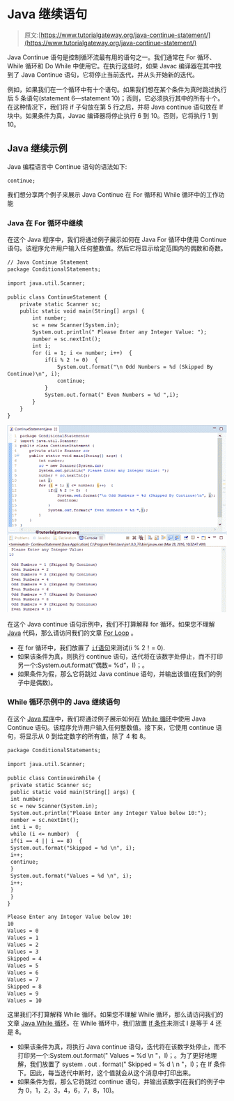 # Java 继续语句

> 原文:[https://www.tutorialgateway.org/java-continue-statement/](https://www.tutorialgateway.org/java-continue-statement/)

Java Continue 语句是控制循环流最有用的语句之一。我们通常在 For 循环、While 循环和 Do While 中使用它。在执行这些时，如果 Javac 编译器在其中找到了 Java Continue 语句，它将停止当前迭代，并从头开始新的迭代。

例如，如果我们在一个循环中有十个语句。如果我们想在某个条件为真时跳过执行后 5 条语句(statement 6—statement 10)；否则，它必须执行其中的所有十个。在这种情况下，我们将 if 子句放在第 5 行之后，并将 Java continue 语句放在 If 块中。如果条件为真，Javac 编译器将停止执行 6 到 10。否则，它将执行 1 到 10。

## Java 继续示例

Java 编程语言中 Continue 语句的语法如下:

```
continue;
```

我们想分享两个例子来展示 Java Continue 在 For 循环和 While 循环中的工作功能

### Java 在 For 循环中继续

在这个 Java 程序中，我们将通过例子展示如何在 Java For 循环中使用 Continue 语句。该程序允许用户输入任何整数值。然后它将显示给定范围内的偶数和奇数。

```
// Java Continue Statement
package ConditionalStatements;

import java.util.Scanner;

public class ContinueStatement {
	private static Scanner sc;
	public static void main(String[] args) {
		int number;
		sc = new Scanner(System.in);		
		System.out.println(" Please Enter any Integer Value: ");
		number = sc.nextInt();
		int i;
		for (i = 1; i <= number; i++)  {
			if(i % 2 != 0)  {
				System.out.format("\n Odd Numbers = %d (Skipped By Continue)\n", i);
				continue;
			}
			System.out.format(" Even Numbers = %d ",i);
		}
	}
}
```

![Java Continue Statement 1](img/cc161986702766ac7d0433bce97fd231.png)

在这个 Java continue 语句示例中，我们不打算解释 for 循环。如果您不理解 [Java](https://www.tutorialgateway.org/java-tutorial/) 代码，那么请访问我们的文章 [For Loop](https://www.tutorialgateway.org/java-for-loop/) 。

*   在 for 循环中，我们放置了 [`if`语句](https://www.tutorialgateway.org/java-if-statement/)来测试(i % 2！= 0).
*   如果该条件为真，则执行 continue 语句，迭代将在该数字处停止，而不打印另一个:System.out.format(“偶数= %d”，I)；。
*   如果条件为假，那么它将跳过 Java continue 语句，并输出该值(在我们的例子中是偶数)。

### While 循环示例中的 Java 继续语句

在这个 [Java 程序](https://www.tutorialgateway.org/learn-java-programs/)中，我们将通过例子展示如何在 [While 循环](https://www.tutorialgateway.org/java-while-loop/)中使用 Java Continue 语句。该程序允许用户输入任何整数值。接下来，它使用 continue 语句，将显示从 0 到给定数字的所有值，除了 4 和 8。

```
package ConditionalStatements;

import java.util.Scanner;

public class ContinueinWhile {
 private static Scanner sc;
 public static void main(String[] args) {
 int number;
 sc = new Scanner(System.in); 
 System.out.println("Please Enter any Integer Value below 10:");
 number = sc.nextInt();
 int i = 0;
 while (i <= number)  {
 if(i == 4 || i == 8)  {
 System.out.format("Skipped = %d \n", i);
 i++;
 continue;
 }
 System.out.format("Values = %d \n", i);
 i++;
 }
 }
}
```

```
Please Enter any Integer Value below 10: 
10
Values = 0 
Values = 1 
Values = 2 
Values = 3 
Skipped = 4 
Values = 5 
Values = 6 
Values = 7 
Skipped = 8 
Values = 9 
Values = 10 
```

这里我们不打算解释 While 循环。如果您不理解 While 循环，那么请访问我们的文章 [Java While 循环](https://www.tutorialgateway.org/java-while-loop/)。在 While 循环中，我们放置 [If 条件](https://www.tutorialgateway.org/java-if-statement/)来测试 I 是等于 4 还是 8。

*   如果该条件为真，将执行 Java continue 语句，迭代将在该数字处停止，而不打印另一个:System.out.format(" Values = %d \n "，I)；。为了更好地理解，我们放置了 system . out . format(" Skipped = % d \ n "，I)；在 If 条件下。因此，每当迭代中断时，这个值就会从这个消息中打印出来。
*   如果条件为假，那么它将跳过 continue 语句，并输出该数字(在我们的例子中为 0，1，2，3，4，6，7，8，10)。